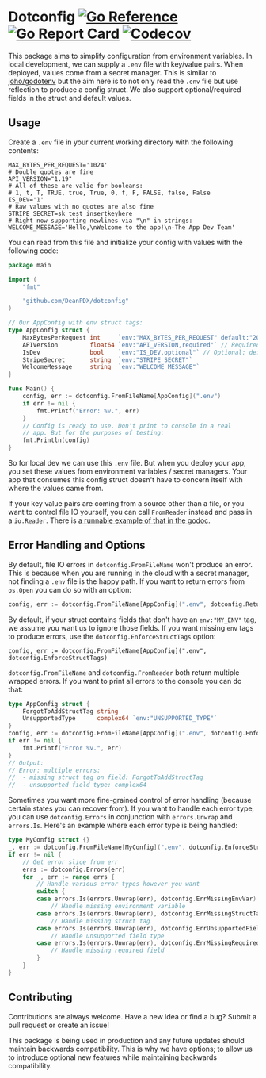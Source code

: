 # Dotconfig [![Go Reference](https://pkg.go.dev/badge/github.com/DeanPDX/dotconfig.svg)](https://pkg.go.dev/github.com/DeanPDX/dotconfig) [![Go Report Card](https://goreportcard.com/badge/github.com/DeanPDX/dotconfig)](https://goreportcard.com/report/github.com/DeanPDX/dotconfig) [![Codecov](https://img.shields.io/codecov/c/github/DeanPDX/dotconfig)](https://app.codecov.io/gh/DeanPDX/dotconfig/)

This package aims to simplify configuration from environment variables. In local development, we can supply a `.env` file with key/value pairs. When deployed, values come from a secret manager. This is similar to [joho/godotenv](https://github.com/joho/godotenv) but the aim here is to not only read the `.env` file but use reflection to produce a config struct. We also support optional/required fields in the struct and default values.

## Usage
Create a `.env` file in your current working directory with the following contents:

```shell
MAX_BYTES_PER_REQUEST='1024'
# Double quotes are fine
API_VERSION="1.19"
# All of these are valie for booleans:
# 1, t, T, TRUE, true, True, 0, f, F, FALSE, false, False
IS_DEV='1'
# Raw values with no quotes are also fine
STRIPE_SECRET=sk_test_insertkeyhere
# Right now supporting newlines via "\n" in strings:
WELCOME_MESSAGE='Hello,\nWelcome to the app!\n-The App Dev Team'
```

You can read from this file and initialize your config with values with the following code:

```go
package main

import (
	"fmt"

	"github.com/DeanPDX/dotconfig"
)

// Our AppConfig with env struct tags:
type AppConfig struct {
	MaxBytesPerRequest int     `env:"MAX_BYTES_PER_REQUEST" default:"2048"` // Defaults to 2048
	APIVersion         float64 `env:"API_VERSION,required"` // Required to be present and not empty string
	IsDev              bool    `env:"IS_DEV,optional"` // Optional: defaults to zero value
	StripeSecret       string  `env:"STRIPE_SECRET"`
	WelcomeMessage     string  `env:"WELCOME_MESSAGE"`
}

func Main() {
	config, err := dotconfig.FromFileName[AppConfig](".env")
	if err != nil {
		fmt.Printf("Error: %v.", err)
	}
	// Config is ready to use. Don't print to console in a real 
	// app. But for the purposes of testing:
	fmt.Println(config)
}
```

So for local dev we can use this `.env` file. But when you deploy your app, you set these values from environment variables / secret managers. Your app that consumes this config struct doesn't have to concern itself with where the values came from.

If your key value pairs are coming from a source other than a file, or you want to control file IO yourself, you can call `FromReader` instead and pass in a `io.Reader`. There is [a runnable example of that in the godoc](https://pkg.go.dev/github.com/DeanPDX/dotconfig#example-FromReader).

## Error Handling and Options

By default, file IO errors in `dotconfig.FromFileName` won't produce an error. This is because when you are running in the cloud with a secret manager, not finding a `.env` file is the happy path. If you want to return errors from `os.Open` you can do so with an option:

```go
config, err := dotconfig.FromFileName[AppConfig](".env", dotconfig.ReturnFileErrors)
```

By default, if your struct contains fields that don't have an `env:"MY_ENV"` tag, we assume you want us to ignore those fields. If you want missing `env` tags to produce errors, use the `dotconfig.EnforceStructTags` option:

```
config, err := dotconfig.FromFileName[AppConfig](".env", dotconfig.EnforceStructTags)
```

`dotconfig.FromFileName` and `dotconfig.FromReader` both return multiple wrapped errors. If you want to print all errors to the console you can do that:

```go
type AppConfig struct {
	ForgotToAddStructTag string
	UnsupportedType   	 complex64 `env:"UNSUPPORTED_TYPE"`
}
config, err := dotconfig.FromFileName[AppConfig](".env", dotconfig.EnforceStructTags)
if err != nil {
	fmt.Printf("Error %v.", err)
}
// Output:
// Error: multiple errors:
//  - missing struct tag on field: ForgotToAddStructTag
//  - unsupported field type: complex64
```

Sometimes you want more fine-grained control of error handling (because certain states you can recover from). If you want to handle each error type, you can use `dotconfig.Errors` in conjunction with `errors.Unwrap` and `errors.Is`. Here's an example where each error type is being handled:

```go
type MyConfig struct {}
_, err := dotconfig.FromFileName[MyConfig](".env", dotconfig.EnforceStructTags)
if err != nil {
	// Get error slice from err
	errs := dotconfig.Errors(err)
	for _, err := range errs {
		// Handle various error types however you want
		switch {
		case errors.Is(errors.Unwrap(err), dotconfig.ErrMissingEnvVar):
			// Handle missing environment variable
		case errors.Is(errors.Unwrap(err), dotconfig.ErrMissingStructTag):
			// Handle missing struct tag
		case errors.Is(errors.Unwrap(err), dotconfig.ErrUnsupportedFieldType):
			// Handle unsupported field type
		case errors.Is(errors.Unwrap(err), dotconfig.ErrMissingRequiredField):
			// Handle missing required field
		}
	}
}
```

## Contributing
Contributions are always welcome. Have a new idea or find a bug? Submit a pull request or create an issue! 

This package is being used in production and any future updates should maintain backwards compatibility. This is why we have options; to allow us to introduce optional new features while maintaining backwards compatibility.